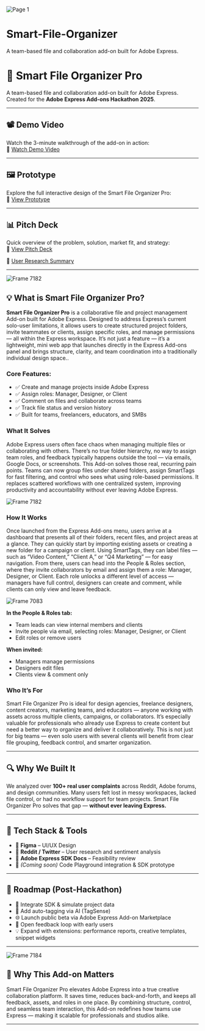 ![Page 1](https://github.com/user-attachments/assets/d803f136-04d1-4937-8e0a-a53c4388c78e)
# Smart-File-Organizer
A team-based file and collaboration add-on built for Adobe Express. 
# 🎨 Smart File Organizer Pro

A team-based file and collaboration add-on built for Adobe Express.  
Created for the **Adobe Express Add-ons Hackathon 2025**.

---

## 📽 Demo Video  
Watch the 3-minute walkthrough of the add-on in action:  
🔗 [Watch Demo Video](https://youtu.be/SKQ-TFYAnYc)

---

## 🖼 Prototype  
Explore the full interactive design of the Smart File Organizer Pro:  
🔗 [View Prototype](https://www.figma.com/proto/EuTIr7lXngLJRq63EMDqt6/Projects?node-id=201-4078&t=L8TUmzb0OoojuBAK-1)

---

## 📊 Pitch Deck  
Quick overview of the problem, solution, market fit, and strategy:  
🔗 [View Pitch Deck](https://www.figma.com/deck/FLM2FYrPYvu0LTGXnsMVba/BorderPay--Copy-?node-id=1-93&t=FBSAQL8AuepJr2Uy-1)

🔗 [User Research Summary](https://docs.google.com/document/d/1B5aujI5N_6zM6GcSBDfMQgcQKT6PTzLe733EkiHbR4k/edit?usp=sharing)

---

![Frame 7182](https://github.com/user-attachments/assets/3440207c-85fc-4c7d-b23d-46405b86bbd5)
## 💡 What is Smart File Organizer Pro?

**Smart File Organizer Pro** is a collaborative file and project management Add-on built for Adobe Express. Designed to address Express’s current solo-user limitations, it allows users to create structured project folders, invite teammates or clients, assign specific roles, and manage permissions — all within the Express workspace. It’s not just a feature — it’s a lightweight, mini web app that launches directly in the Express Add-ons panel and brings structure, clarity, and team coordination into a traditionally individual design space..

### Core Features:
- ✅ Create and manage projects inside Adobe Express  
- ✅ Assign roles: Manager, Designer, or Client  
- ✅ Comment on files and collaborate across teams  
- ✅ Track file status and version history  
- ✅ Built for teams, freelancers, educators, and SMBs


### What It Solves

Adobe Express users often face chaos when managing multiple files or collaborating with others. There’s no true folder hierarchy, no way to assign team roles, and feedback typically happens outside the tool — via emails, Google Docs, or screenshots. This Add-on solves those real, recurring pain points. Teams can now group files under shared folders, assign SmartTags for fast filtering, and control who sees what using role-based permissions. It replaces scattered workflows with one centralized system, improving productivity and accountability without ever leaving Adobe Express.

![Frame 7182](https://github.com/user-attachments/assets/450f8402-7413-4020-87cc-6fd3b0e72f91)

### How It Works

Once launched from the Express Add-ons menu, users arrive at a dashboard that presents all of their folders, recent files, and project areas at a glance. They can quickly start by importing existing assets or creating a new folder for a campaign or client. Using SmartTags, they can label files — such as “Video Content,” “Client A,” or “Q4 Marketing” — for easy navigation. From there, users can head into the People & Roles section, where they invite collaborators by email and assign them a role: Manager, Designer, or Client. Each role unlocks a different level of access — managers have full control, designers can create and comment, while clients can only view and leave feedback.

![Frame 7083](https://github.com/user-attachments/assets/bc5279d0-3ae5-401b-84af-63746e7571da)

**In the People & Roles tab:**
- Team leads can view internal members and clients
- Invite people via email, selecting roles: Manager, Designer, or Client
- Edit roles or remove users
  
**When invited:**
- Managers manage permissions
- Designers edit files
- Clients view & comment only

### Who It’s For
Smart File Organizer Pro is ideal for design agencies, freelance designers, content creators, marketing teams, and educators — anyone working with assets across multiple clients, campaigns, or collaborators. It’s especially valuable for professionals who already use Express to create content but need a better way to organize and deliver it collaboratively. This is not just for big teams — even solo users with several clients will benefit from clear file grouping, feedback control, and smarter organization.

---
## 🔍 Why We Built It

We analyzed over **100+ real user complaints** across Reddit, Adobe forums, and design communities. Many users felt lost in messy workspaces, lacked file control, or had no workflow support for team projects. Smart File Organizer Pro solves that gap — **without ever leaving Express.**

---

## 🚀 Tech Stack & Tools

- 📐 **Figma** – UI/UX Design  
- 🧠 **Reddit / Twitter** – User research and sentiment analysis  
- 📄 **Adobe Express SDK Docs** – Feasibility review  
- 🧰 *(Coming soon)* Code Playground integration & SDK prototype

---

## 🧭 Roadmap (Post-Hackathon)

- 🔄 Integrate SDK & simulate project data  
- 🤖 Add auto-tagging via AI (TagSense)  
- 🌐 Launch public beta via Adobe Express Add-on Marketplace  
- 💬 Open feedback loop with early users  
- 💡 Expand with extensions: performance reports, creative templates, snippet widgets

---
![Frame 7184](https://github.com/user-attachments/assets/c6bf7e80-12ed-4717-a106-ed8942fc538b)

## 🌟 Why This Add-on Matters

Smart File Organizer Pro elevates Adobe Express into a true creative collaboration platform. It saves time, reduces back-and-forth, and keeps all feedback, assets, and roles in one place. By combining structure, control, and seamless team interaction, this Add-on redefines how teams use Express — making it scalable for professionals and studios alike.

-----


